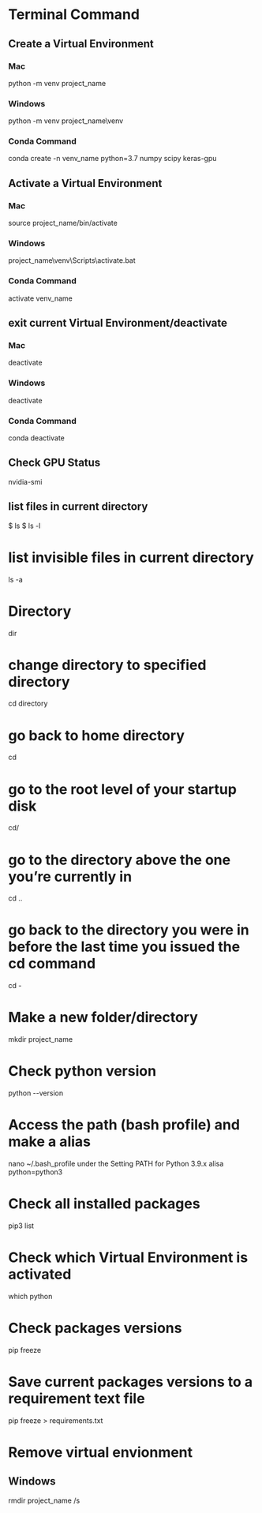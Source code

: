 # Terminal Command


## Create a Virtual Environment
### Mac
python -m venv project_name
### Windows
python -m venv project_name\venv
### Conda Command
conda create -n venv_name python=3.7 numpy scipy keras-gpu

## Activate a Virtual Environment
### Mac
source project_name/bin/activate
### Windows
project_name\venv\Scripts\activate.bat
### Conda Command
activate venv_name

## exit current Virtual Environment/deactivate
### Mac
deactivate
### Windows
deactivate
### Conda Command
conda deactivate

## Check GPU Status
nvidia-smi

## list files in current directory
$ ls
$ ls -l

# list invisible files in current directory
ls -a

# Directory
dir

# change directory to specified directory
cd directory

# go back to home directory
cd

# go to the root level of your startup disk
cd/

# go to the directory above the one you’re currently in
cd ..

# go back to the directory you were in before the last time you issued the cd command
cd -

# Make a new folder/directory
mkdir project_name

# Check python version
python --version

# Access the path (bash profile) and make a alias
nano ~/.bash_profile
under the Setting PATH for Python 3.9.x
alisa python=python3

# Check all installed packages
pip3 list



# Check which Virtual Environment is activated
which python

# Check packages versions
pip freeze

# Save current packages versions to a requirement text file
pip freeze > requirements.txt

# Remove virtual envionment
## Windows
rmdir project_name /s












